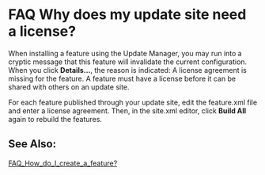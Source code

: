 

FAQ Why does my update site need a license?
===========================================

When installing a feature using the Update Manager, you may run into a cryptic message that this feature will invalidate the current configuration. When you click **Details...**, the reason is indicated: A license agreement is missing for the feature. A feature must have a license before it can be shared with others on an update site.

  

For each feature published through your update site, edit the feature.xml file and enter a license agreement. Then, in the site.xml editor, click **Build All** again to rebuild the features.

  

  

See Also:
---------

[FAQ\_How\_do\_I\_create\_a\_feature?](./FAQ_How_do_I_create_a_feature.md "FAQ How do I create a feature?")

